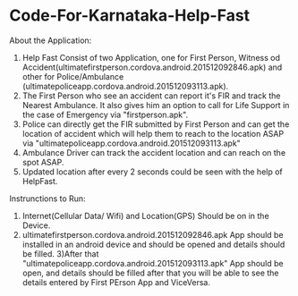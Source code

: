 # Code-For-Karnataka-Help-Fast

About the Application:

1) Help Fast Consist of two Application, one for First Person, Witness od Accident(ultimatefirstperson.cordova.android.201512092846.apk) and other for Police/Ambulance (ultimatepoliceapp.cordova.android.201512093113.apk).
2) The First Person who see an accident can report it's FIR and track the Nearest Ambulance. It also gives him an option to call for Life Support in the case of Emergency via "firstperson.apk".
3) Police can directly get the FIR submitted by First Person and can get the location of accident which will help them  to reach to the location ASAP via "ultimatepoliceapp.cordova.android.201512093113.apk"
4) Ambulance Driver can track the accident location and can reach on the spot ASAP. 
5) Updated location after every 2 seconds could be seen with the help of HelpFast.

Instrunctions to Run:

1) Internet(Cellular Data/ Wifi) and Location(GPS) Should be on in the Device.
2) ultimatefirstperson.cordova.android.201512092846.apk App should be installed in an android device and should be opened and details should be filled.
3)After that "ultimatepoliceapp.cordova.android.201512093113.apk" App should be open, and details should be filled after that you will be able to see the details entered by First PErson App and ViceVersa.

